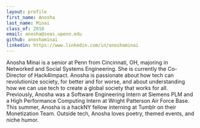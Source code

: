 ```yaml
---
layout: profile
first_name: Anosha
last_name: Minai
class_of: 2018
email: anosha@seas.upenn.edu
github: anoshaminai
linkedin: https://www.linkedin.com/in/anoshaminai
---
```


Anosha Minai is a senior at Penn from Cincinnati, OH, majoring in Networked and Social Systems Engineering. She is currently the Co-Director of Hack4Impact. Anosha is passionate about how tech can revolutionize society, for better and for worse, and about understanding how we can use tech to create a global society that works for all. Previously, Anosha was a Software Engineering Intern at Siemens PLM and a High Performance Computing Intern at Wright Patterson Air Force Base. This summer, Anosha is a hackNY fellow interning at Tumblr on their Monetization Team. Outside tech, Anosha loves poetry, themed events, and niche humor.
